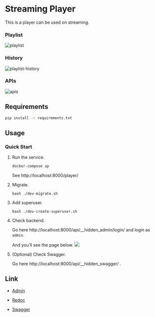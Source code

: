 # Streaming Player

This is a player can be used on streaming.

### Playlist

![playlist](https://user-images.githubusercontent.com/10178964/213933850-a9dfa041-7d69-4600-8e18-b8b71f026157.png)

### History

![playlist-history](https://user-images.githubusercontent.com/10178964/213933824-d1545650-901a-4934-a0ea-3cde8ae7b311.png)

### APIs

![apis](https://user-images.githubusercontent.com/10178964/214282464-f4de87b8-ae31-4ed5-9050-b10cb8afa090.png)

## Requirements

```bash
pip install -r requirements.txt
```

## Usage

### Quick Start

1. Run the service.

   ```bat
   docker-compose up
   ```

   See http://localhost:8000/player/

2. Migrate.

   ```
   bash ./dev-migrate.sh
   ```

3. Add superuser.

   ```
   bash ./dev-create-superuser.sh
   ```

4. Check backend.

   Go here http://localhost:8000/api/__hidden_admin/login/ and login as `admin`.
   
   And you'll see the page below.
   ![](https://user-images.githubusercontent.com/10178964/218362625-839d20df-8350-4082-a25f-501cad8824d8.png)

5. (Optional) Check Swagger.

   Go here http://localhost:8000/api/__hidden_swagger/ .



## Link

- [Admin](http://localhost:8000/api/__hidden_admin)

- [Redoc](http://localhost:8000/api/__hidden_redoc)

- [Swagger](http://localhost:8000/api/__hidden_swagger)
